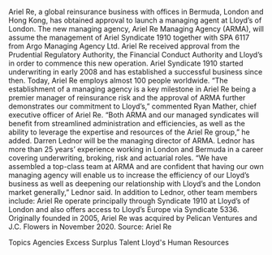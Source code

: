 Ariel Re, a global reinsurance business with offices in Bermuda, London and Hong Kong, has obtained approval to launch a managing agent at Lloyd’s of London.
The new managing agency, Ariel Re Managing Agency (ARMA), will assume the management of Ariel Syndicate 1910 together with SPA 6117 from Argo Managing Agency Ltd. Ariel Re received approval from the Prudential Regulatory Authority, the Financial Conduct Authority and Lloyd’s in order to commence this new operation.
Ariel Syndicate 1910 started underwriting in early 2008 and has established a successful business since then. Today, Ariel Re employs almost 100 people worldwide.
“The establishment of a managing agency is a key milestone in Ariel Re being a premier manager of reinsurance risk and the approval of ARMA further demonstrates our commitment to Lloyd’s,” commented Ryan Mather, chief executive officer of Ariel Re.
“Both ARMA and our managed syndicates will benefit from streamlined administration and efficiencies, as well as the ability to leverage the expertise and resources of the Ariel Re group,” he added.
Darren Lednor will be the managing director of ARMA. Lednor has more than 25 years’ experience working in London and Bermuda in a career covering underwriting, broking, risk and actuarial roles.
“We have assembled a top-class team at ARMA and are confident that having our own managing agency will enable us to increase the efficiency of our Lloyd’s business as well as deepening our relationship with Lloyd’s and the London market generally,” Lednor said.
In addition to Lednor, other team members include:
Ariel Re operate principally through Syndicate 1910 at Lloyd’s of London and also offers access to Lloyd’s Europe via Syndicate 5336. Originally founded in 2005, Ariel Re was acquired by Pelican Ventures and J.C. Flowers in November 2020.
Source: Ariel Re

Topics
Agencies
Excess Surplus
Talent
Lloyd's
Human Resources
